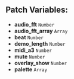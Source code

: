 ## Patch Variables:

* __audio_fft__ ```Number```
* __audio_fft_array__ ```Array```
* __beat__ ```Number```
* __demo_length__ ```Number```
* __midi_a3__ ```Number```
* __mute__ ```Number```
* __overlay_show__ ```Number```
* __palette__ ```Array```

